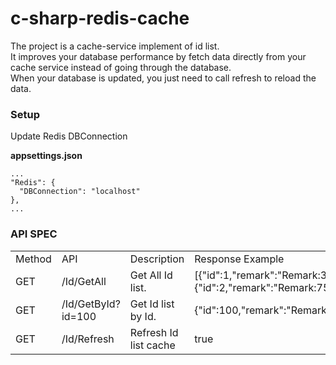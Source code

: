 # c-sharp-redis-cache
The project is a cache-service implement of id list.  
It improves your database performance by fetch data directly from your cache service instead of going through the database.  
When your database is updated, you just need to call refresh to reload the data.
### Setup
Update Redis DBConnection  

**appsettings.json**
```
...
"Redis": {
  "DBConnection": "localhost"
},
...
```
### API SPEC

<table>
<tr>
<td>Method</td>
<td>API</td>
<td>Description</td>
<td>Response Example</td>
</tr>
<tr>
<td>GET</td>
<td>/Id/GetAll</td>
<td>Get All Id list.</td>
<td>[{"id":1,"remark":"Remark:380"},{"id":2,"remark":"Remark:753"}...]</td>
</tr>
<tr>
<td>GET</td>
<td>/Id/GetById?id=100</td>
<td>Get Id list by Id.</td>
<td>{"id":100,"remark":"Remark:380"}</td>

</tr>
<tr>
<td>GET</td>
<td>/Id/Refresh</td>
<td>Refresh Id list cache</td>
<td>true</td>
</tr>
</table>
